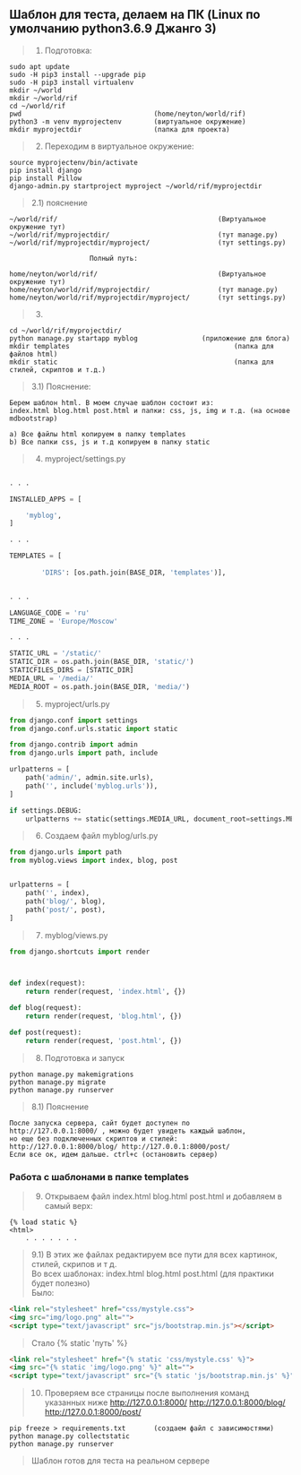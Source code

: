 ## Шаблон для теста, делаем на ПК (Linux по умолчанию python3.6.9 Джанго 3)

> 1) Подготовка:

```text
sudo apt update
sudo -H pip3 install --upgrade pip
sudo -H pip3 install virtualenv
mkdir ~/world
mkdir ~/world/rif
cd ~/world/rif
pwd 								(home/neyton/world/rif)
python3 -m venv myprojectenv		(виртуальное окружение)
mkdir myprojectdir					(папка для проекта)
```

> 2) Переходим в виртуальное окружение:

```text
source myprojectenv/bin/activate
pip install django
pip install Pillow
django-admin.py startproject myproject ~/world/rif/myprojectdir
```

> 2.1) пояснение

```text
~/world/rif/                                    	(Виртуальное окружение тут)  
~/world/rif/myprojectdir/                       	(тут manage.py)  
~/world/rif/myprojectdir/myproject/             	(тут settings.py)
		
					Полный путь:

home/neyton/world/rif/                              (Виртуальное окружение тут)  
home/neyton/world/rif/myprojectdir/                 (тут manage.py)  
home/neyton/world/rif/myprojectdir/myproject/       (тут settings.py)
```

> 3) 

```text
cd ~/world/rif/myprojectdir/
python manage.py startapp myblog				(приложение для блога)
mkdir templates									        (папка для файлов html)
mkdir static								          	(папка для стилей, скриптов и т.д.)
```

> 3.1) Пояснение:

```text
Берем шаблон html. В моем случае шаблон состоит из: 
index.html blog.html post.html и папки: css, js, img и т.д. (на основе mdbootstrap)

а) Все файлы html копируем в папку templates
b) Все папки css, js и т.д копируем в папку static
```

> 4) myproject/settings.py

```python

. . .

INSTALLED_APPS = [

    'myblog',
]

. . .

TEMPLATES = [
    
        'DIRS': [os.path.join(BASE_DIR, 'templates')],


. . .

LANGUAGE_CODE = 'ru'
TIME_ZONE = 'Europe/Moscow'

. . .

STATIC_URL = '/static/'
STATIC_DIR = os.path.join(BASE_DIR, 'static/')
STATICFILES_DIRS = [STATIC_DIR]
MEDIA_URL = '/media/'
MEDIA_ROOT = os.path.join(BASE_DIR, 'media/')

```

> 5) myproject/urls.py

```python
from django.conf import settings
from django.conf.urls.static import static

from django.contrib import admin
from django.urls import path, include

urlpatterns = [
    path('admin/', admin.site.urls),
    path('', include('myblog.urls')),
]

if settings.DEBUG:
    urlpatterns += static(settings.MEDIA_URL, document_root=settings.MEDIA_ROOT)
```

> 6) Создаем файл myblog/urls.py

```python
from django.urls import path
from myblog.views import index, blog, post


urlpatterns = [
	path('', index),
	path('blog/', blog),
	path('post/', post),
]
```

> 7) myblog/views.py

```python
from django.shortcuts import render



def index(request):
    return render(request, 'index.html', {})

def blog(request):
    return render(request, 'blog.html', {})

def post(request):
    return render(request, 'post.html', {})
```

> 8) Подготовка и запуск

```text
python manage.py makemigrations
python manage.py migrate
python manage.py runserver 
```

> 8.1) Пояснение 

```text
После запуска сервера, сайт будет доступен по  
http://127.0.0.1:8000/ , можно будет увидеть каждый шаблон, 
но еще без подключенных скриптов и стилей: 
http://127.0.0.1:8000/blog/ http://127.0.0.1:8000/post/
Если все ок, идем дальше. ctrl+c (остановить сервер)
```

### Работа с шаблонами в папке templates

> 9) Открываем файл index.html blog.html post.html и добавляем в самый верх:

```text
{% load static %}
<html>
	. . . . . . .
```

> 9.1) В этих же файлах редактируем все пути для всех картинок, стилей, скрипов и т д.  
> Во всех шаблонах: index.html blog.html post.html (для практики будет полезно)  
> Было:

```html
<link rel="stylesheet" href="css/mystyle.css">
<img src="img/logo.png" alt="">
<script type="text/javascript" src="js/bootstrap.min.js"></script>
```
> Стало {% static 'путь' %}

```html
<link rel="stylesheet" href="{% static 'css/mystyle.css' %}">
<img src="{% static 'img/logo.png' %}" alt="">
<script type="text/javascript" src="{% static 'js/bootstrap.min.js' %}"></script>
```

> 10) Проверяем все страницы после выполнения команд указанных ниже 
> http://127.0.0.1:8000/ http://127.0.0.1:8000/blog/ http://127.0.0.1:8000/post/

```text
pip freeze > requirements.txt 		(создаем файл с зависимостями)
python manage.py collectstatic
python manage.py runserver
```

> Шаблон готов для теста на реальном сервере
